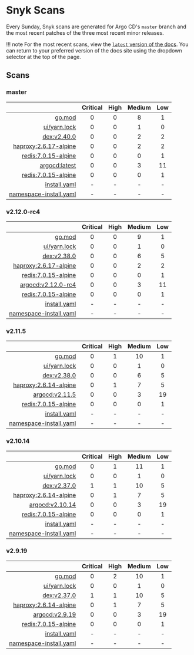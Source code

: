 # Snyk Scans

Every Sunday, Snyk scans are generated for Argo CD's `master` branch and the most recent patches of the three most
recent minor releases.

!!! note
    For the most recent scans, view the [`latest` version of the docs](https://argo-cd.readthedocs.io/en/latest/snyk/).
    You can return to your preferred version of the docs site using the dropdown selector at the top of the page.

## Scans

### master

|    | Critical | High | Medium | Low |
|---:|:--------:|:----:|:------:|:---:|
| [go.mod](master/argocd-test.html) | 0 | 0 | 8 | 1 |
| [ui/yarn.lock](master/argocd-test.html) | 0 | 0 | 1 | 0 |
| [dex:v2.40.0](master/ghcr.io_dexidp_dex_v2.40.0.html) | 0 | 0 | 2 | 2 |
| [haproxy:2.6.17-alpine](master/public.ecr.aws_docker_library_haproxy_2.6.17-alpine.html) | 0 | 0 | 2 | 2 |
| [redis:7.0.15-alpine](master/public.ecr.aws_docker_library_redis_7.0.15-alpine.html) | 0 | 0 | 0 | 1 |
| [argocd:latest](master/quay.io_argoproj_argocd_latest.html) | 0 | 0 | 3 | 11 |
| [redis:7.0.15-alpine](master/redis_7.0.15-alpine.html) | 0 | 0 | 0 | 1 |
| [install.yaml](master/argocd-iac-install.html) | - | - | - | - |
| [namespace-install.yaml](master/argocd-iac-namespace-install.html) | - | - | - | - |

### v2.12.0-rc4

|    | Critical | High | Medium | Low |
|---:|:--------:|:----:|:------:|:---:|
| [go.mod](v2.12.0-rc4/argocd-test.html) | 0 | 0 | 9 | 1 |
| [ui/yarn.lock](v2.12.0-rc4/argocd-test.html) | 0 | 0 | 1 | 0 |
| [dex:v2.38.0](v2.12.0-rc4/ghcr.io_dexidp_dex_v2.38.0.html) | 0 | 0 | 6 | 5 |
| [haproxy:2.6.17-alpine](v2.12.0-rc4/public.ecr.aws_docker_library_haproxy_2.6.17-alpine.html) | 0 | 0 | 2 | 2 |
| [redis:7.0.15-alpine](v2.12.0-rc4/public.ecr.aws_docker_library_redis_7.0.15-alpine.html) | 0 | 0 | 0 | 1 |
| [argocd:v2.12.0-rc4](v2.12.0-rc4/quay.io_argoproj_argocd_v2.12.0-rc4.html) | 0 | 0 | 3 | 11 |
| [redis:7.0.15-alpine](v2.12.0-rc4/redis_7.0.15-alpine.html) | 0 | 0 | 0 | 1 |
| [install.yaml](v2.12.0-rc4/argocd-iac-install.html) | - | - | - | - |
| [namespace-install.yaml](v2.12.0-rc4/argocd-iac-namespace-install.html) | - | - | - | - |

### v2.11.5

|    | Critical | High | Medium | Low |
|---:|:--------:|:----:|:------:|:---:|
| [go.mod](v2.11.5/argocd-test.html) | 0 | 1 | 10 | 1 |
| [ui/yarn.lock](v2.11.5/argocd-test.html) | 0 | 0 | 1 | 0 |
| [dex:v2.38.0](v2.11.5/ghcr.io_dexidp_dex_v2.38.0.html) | 0 | 0 | 6 | 5 |
| [haproxy:2.6.14-alpine](v2.11.5/haproxy_2.6.14-alpine.html) | 0 | 1 | 7 | 5 |
| [argocd:v2.11.5](v2.11.5/quay.io_argoproj_argocd_v2.11.5.html) | 0 | 0 | 3 | 19 |
| [redis:7.0.15-alpine](v2.11.5/redis_7.0.15-alpine.html) | 0 | 0 | 0 | 1 |
| [install.yaml](v2.11.5/argocd-iac-install.html) | - | - | - | - |
| [namespace-install.yaml](v2.11.5/argocd-iac-namespace-install.html) | - | - | - | - |

### v2.10.14

|    | Critical | High | Medium | Low |
|---:|:--------:|:----:|:------:|:---:|
| [go.mod](v2.10.14/argocd-test.html) | 0 | 1 | 11 | 1 |
| [ui/yarn.lock](v2.10.14/argocd-test.html) | 0 | 0 | 1 | 0 |
| [dex:v2.37.0](v2.10.14/ghcr.io_dexidp_dex_v2.37.0.html) | 1 | 1 | 10 | 5 |
| [haproxy:2.6.14-alpine](v2.10.14/haproxy_2.6.14-alpine.html) | 0 | 1 | 7 | 5 |
| [argocd:v2.10.14](v2.10.14/quay.io_argoproj_argocd_v2.10.14.html) | 0 | 0 | 3 | 19 |
| [redis:7.0.15-alpine](v2.10.14/redis_7.0.15-alpine.html) | 0 | 0 | 0 | 1 |
| [install.yaml](v2.10.14/argocd-iac-install.html) | - | - | - | - |
| [namespace-install.yaml](v2.10.14/argocd-iac-namespace-install.html) | - | - | - | - |

### v2.9.19

|    | Critical | High | Medium | Low |
|---:|:--------:|:----:|:------:|:---:|
| [go.mod](v2.9.19/argocd-test.html) | 0 | 2 | 10 | 1 |
| [ui/yarn.lock](v2.9.19/argocd-test.html) | 0 | 0 | 1 | 0 |
| [dex:v2.37.0](v2.9.19/ghcr.io_dexidp_dex_v2.37.0.html) | 1 | 1 | 10 | 5 |
| [haproxy:2.6.14-alpine](v2.9.19/haproxy_2.6.14-alpine.html) | 0 | 1 | 7 | 5 |
| [argocd:v2.9.19](v2.9.19/quay.io_argoproj_argocd_v2.9.19.html) | 0 | 0 | 3 | 19 |
| [redis:7.0.15-alpine](v2.9.19/redis_7.0.15-alpine.html) | 0 | 0 | 0 | 1 |
| [install.yaml](v2.9.19/argocd-iac-install.html) | - | - | - | - |
| [namespace-install.yaml](v2.9.19/argocd-iac-namespace-install.html) | - | - | - | - |
